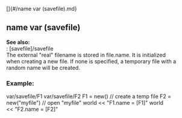 []{#/name var (savefile).md}    
## name var (savefile)    
**See also:**    
:   [savefile]/savefile    
The external \"real\" filename is stored in file.name. It is initialized    
when creating a new file. If none is specified, a temporary file with a    
random name will be created.    
### Example:    
var/savefile/F1 var/savefile/F2 F1 = new() // create a temp file F2 =    
new(\"myfile\") // open \"myfile\" world \<\< \"F1.name = \[F1\]\" world    
\<\< \"F2.name = \[F2\]\"  